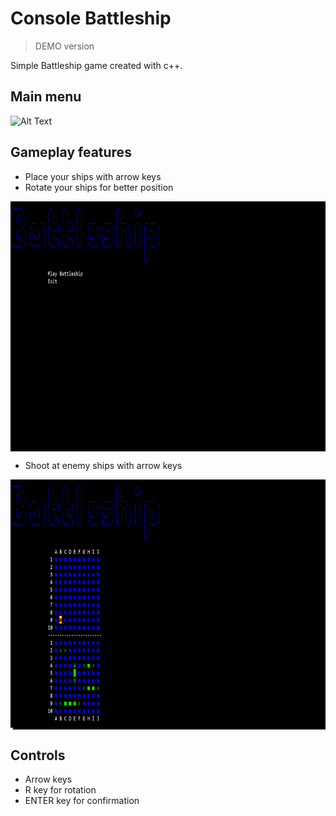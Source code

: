 # Console Battleship 
>DEMO version

Simple Battleship game created with c++. 

## Main menu
![Alt Text](doc/B0GzgZCX62.gif)
## Gameplay features

- Place your ships with arrow keys
- Rotate your ships for better position

<img src="https://github.com/Stebis-dev/Battleship/blob/main-v.1/M3DPHC8cAt.gif?raw=true" align="center"
     alt="Placing ship" width="711" height="400">

- Shoot at enemy ships with arrow keys

<img src="https://github.com/Stebis-dev/Battleship/blob/main-v.1/IIdvtjAxOX.gif?raw=true" align="center"
     alt="Shooting" width="711" height="400">

## Controls
- Arrow keys
- R key for rotation
- ENTER key for confirmation

